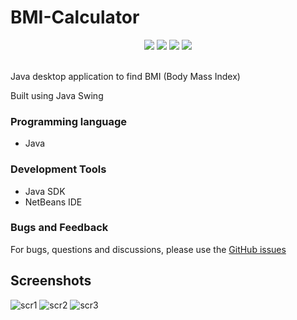 # BMI-Calculator
<p align="center">
  <img src="https://img.shields.io/github/stars/reshmaharidhas/BMI-Calculator?style=social">
  <img src="https://img.shields.io/tokei/lines/github/reshmaharidhas/BMI-Calculator">
  <img src="https://img.shields.io/github/repo-size/reshmaharidhas/BMI-Calculator">
  <img src="https://api.visitorbadge.io/api/visitors?path=https%3A%2F%2Fgithub.com%2Freshmaharidhas%2FBMI-Calculator&label=Visitors&labelColor=%23000000&countColor=%2300ff00&style=plastic" />
</p><br>
Java desktop application to find BMI (Body Mass Index)

Built using Java Swing

### Programming language
- Java

### Development Tools
- Java SDK
- NetBeans IDE

### Bugs and Feedback
For bugs, questions and discussions, please use the <a href="https://github.com/reshmaharidhas/BMI-Calculator/issues">GitHub issues</a>

## Screenshots
![scr1](https://user-images.githubusercontent.com/37250413/103445818-ce9ef600-4c9e-11eb-8146-1fbf6b1edd4d.jpg)
![scr2](https://user-images.githubusercontent.com/37250413/103445819-d068b980-4c9e-11eb-8657-ceb440eec60a.jpg)
![scr3](https://user-images.githubusercontent.com/37250413/103445853-06a63900-4c9f-11eb-89ee-bd3fa5d0e48b.jpg)
